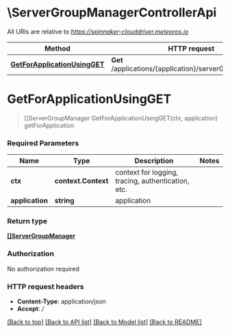 # \ServerGroupManagerControllerApi

All URIs are relative to *https://spinnaker-clouddriver.meteoros.io*

Method | HTTP request | Description
------------- | ------------- | -------------
[**GetForApplicationUsingGET**](ServerGroupManagerControllerApi.md#GetForApplicationUsingGET) | **Get** /applications/{application}/serverGroupManagers | getForApplication


# **GetForApplicationUsingGET**
> []ServerGroupManager GetForApplicationUsingGET(ctx, application)
getForApplication

### Required Parameters

Name | Type | Description  | Notes
------------- | ------------- | ------------- | -------------
 **ctx** | **context.Context** | context for logging, tracing, authentication, etc.
  **application** | **string**| application | 

### Return type

[**[]ServerGroupManager**](ServerGroupManager.md)

### Authorization

No authorization required

### HTTP request headers

 - **Content-Type**: application/json
 - **Accept**: */*

[[Back to top]](#) [[Back to API list]](../README.md#documentation-for-api-endpoints) [[Back to Model list]](../README.md#documentation-for-models) [[Back to README]](../README.md)

